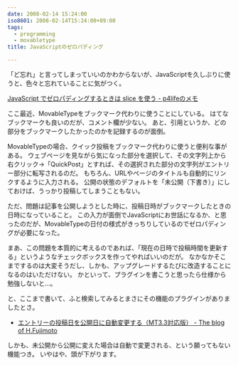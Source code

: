 ```yaml
---
date: 2008-02-14 15:24:00
iso8601: 2008-02-14T15:24:00+09:00
tags:
  - programming
  - movabletype
title: JavaScriptのゼロパディング

---
```


「ど忘れ」と言ってしまっていいのかわからないが、JavaScriptを久しぶりに使うと、色々と忘れていることに気がつく。

<a title="JavaScript でゼロパディングするときは slice を使う - p4lifeのメモ" href="http://d.hatena.ne.jp/p4life/20070707/1183788390">JavaScript でゼロパディングするときは slice を使う - p4lifeのメモ</a>

ここ最近、MovableTypeをブックマーク代わりに使うことにしている。
はてなブックマークも良いのだが、コメント欄が少ない。
あと、引用というか、どの部分をブックマークしたかったのかを記録するのが面倒。

MovableTypeの場合、クイック投稿をブックマーク代わりに使うと便利な事がある。
ウェブページを見ながら気になった部分を選択して、その文字列上から右クリック→「QuickPost」とすれば、その選択された部分の文字列がエントリー部分に転写されるのだ。
もちろん、URLやページのタイトルも自動的にリンクするように入力される。
公開の状態のデフォルトを「未公開（下書き）」にしておけば、うっかり投稿してしまうこともない。

ただ、問題は記事を公開しようとした時に、投稿日時がブックマークしたときの日時になっていること。
この入力が面倒でJavaScriptにお世話になるか、と思ったのだが、MovableTypeの日付の様式がきっちりしているのでゼロパディングが必要になった。

まあ、この問題を本質的に考えるのであれば、「現在の日時で投稿時間を更新する」というようなチェックボックスを作ってやればいいのだが。
なかなかそこまでするのは大変そうだし、しかも、アップグレードするたびに改造することになるのはいただけない。
かといって、プラグインを書こうと思ったら仕様から勉強しないと…。

と、ここまで書いて、ふと検索してみるとまさにその機能のプラグインがありましたとさ。

- <a title="エントリーの投稿日を公開日に自動変更する（MT3.3対応版） - The blog of H.Fujimoto" href="http://www.h-fj.com/blog/archives/2006/07/02-122104.php">エントリーの投稿日を公開日に自動変更する（MT3.3対応版） - The blog of H.Fujimoto</a>

しかも、未公開から公開に変えた場合は自動で変更される、という願ってもない機能つき。
いやはや、頭が下がります。
